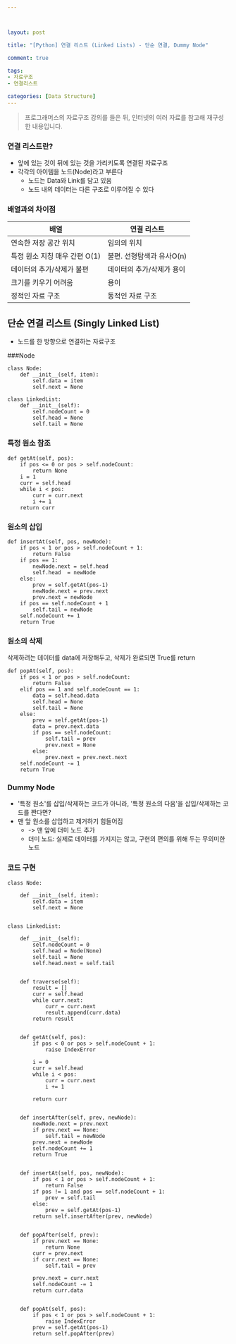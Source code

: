 ```yaml
---



layout: post

title: "[Python] 연결 리스트 (Linked Lists) - 단순 연결, Dummy Node"

comment: true

tags:
- 자료구조
- 연결리스트

categories: [Data Structure]
---
```

> 프로그래머스의 자료구조 강의를 들은 뒤, 인터넷의 여러 자료를 참고해 재구성한 내용입니다.

### 연결 리스트란?
- 앞에 있는 것이 뒤에 있는 것을 가리키도록 연결된 자료구조
- 각각의 아이템을 노드(Node)라고 부른다
    - 노드는 Data와 Link를 담고 있음
    - 노드 내의 데이터는 다른 구조로 이루어질 수 있다

### 배열과의 차이점
 배열 | 연결 리스트
 --- | ---
연속한 저장 공간 위치 | 임의의 위치
특정 원소 지칭 매우 간편 O(1) | 불편. 선형탐색과 유사O(n)
데이터의 추가/삭제가 불편|데이터의 추가/삭제가 용이
크기를 키우기 어려움| 용이
정적인 자료 구조 | 동적인 자료 구조

## 단순 연결 리스트 (Singly Linked List)
- 노드를 한 방향으로 연결하는 자료구조

###Node
```
class Node:
	def __init__(self, item):
    	self.data = item
        self.next = None

class LinkedList:
	def __init__(self):
    	self.nodeCount = 0
        self.head = None
        self.tail = None
```

### 특정 원소 참조
```
def getAt(self, pos):
	if pos <= 0 or pos > self.nodeCount:
    	return None
    i = 1
    curr = self.head
    while i < pos:
    	curr = curr.next
        i += 1
    return curr
```
### 원소의 삽입
```
def insertAt(self, pos, newNode):
	if pos < 1 or pos > self.nodeCount + 1:
    	return False
    if pos == 1:
    	newNode.next = self.head
        self.head  = newNode
    else:
    	prev = self.getAt(pos-1)
       	newNode.next = prev.next
        prev.next = newNode
    if pos == self.nodeCount + 1
        self.tail = newNode
    self.nodeCount += 1
    return True

```
### 원소의 삭제
삭제하려는 데이터를 data에 저장해두고, 삭제가 완료되면 True를 return
```
def popAt(self, pos):
	if pos < 1 or pos > self.nodeCount:
    	return False
    elif pos == 1 and self.nodeCount == 1:
    	data = self.head.data
        self.head = None
        self.tail = None
    else:
    	prev = self.getAt(pos-1)
        data = prev.next.data
        if pos == self.nodeCount:
        	self.tail = prev
            prev.next = None
        else:
        	prev.next = prev.next.next
    self.nodeCount -= 1
    return True
```

### Dummy Node
- '특정 원소'를 삽입/삭제하는 코드가 아니라, '특정 원소의 다음'을 삽입/삭제하는 코드를 짠다면?
- 맨 앞 원소를 삽입하고 제거하기 힘들어짐
	- -> 맨 앞에 더미 노드 추가
	- 더미 노드: 실제로 데이터를 가지지는 않고, 구현의 편의를 위해 두는 무의미한 노드

### 코드 구현
```
class Node:

    def __init__(self, item):
        self.data = item
        self.next = None


class LinkedList:

    def __init__(self):
        self.nodeCount = 0
        self.head = Node(None)
        self.tail = None
        self.head.next = self.tail


    def traverse(self):
        result = []
        curr = self.head
        while curr.next:
            curr = curr.next
            result.append(curr.data)
        return result


    def getAt(self, pos):
        if pos < 0 or pos > self.nodeCount + 1:
            raise IndexError

        i = 0
        curr = self.head
        while i < pos:
            curr = curr.next
            i += 1

        return curr


    def insertAfter(self, prev, newNode):
        newNode.next = prev.next
        if prev.next == None:
            self.tail = newNode
        prev.next = newNode
        self.nodeCount += 1
        return True


    def insertAt(self, pos, newNode):
        if pos < 1 or pos > self.nodeCount + 1:
            return False
        if pos != 1 and pos == self.nodeCount + 1:
            prev = self.tail
        else:
            prev = self.getAt(pos-1)
        return self.insertAfter(prev, newNode)


    def popAfter(self, prev):
        if prev.next == None:
            return None
        curr = prev.next
        if curr.next == None:
            self.tail = prev

        prev.next = curr.next
        self.nodeCount -= 1
        return curr.data


    def popAt(self, pos):
        if pos < 1 or pos > self.nodeCount + 1:
            raise IndexError
        prev = self.getAt(pos-1)
        return self.popAfter(prev)

```
